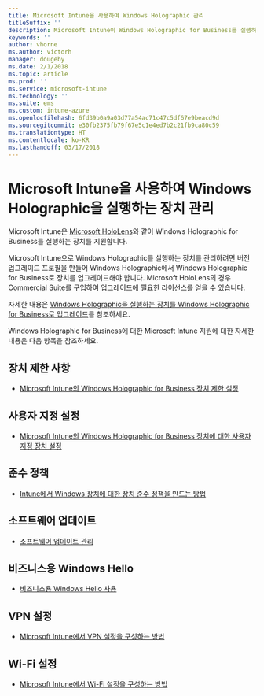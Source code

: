 ```yaml
---
title: Microsoft Intune을 사용하여 Windows Holographic 관리
titleSuffix: ''
description: Microsoft Intune이 Windows Holographic for Business를 실행하는 장치를 지원하는 방법을 알아봅니다.
keywords: ''
author: vhorne
ms.author: victorh
manager: dougeby
ms.date: 2/1/2018
ms.topic: article
ms.prod: ''
ms.service: microsoft-intune
ms.technology: ''
ms.suite: ems
ms.custom: intune-azure
ms.openlocfilehash: 6fd39b0a9a03d77a54ac71c47c5df67e9beacd9d
ms.sourcegitcommit: e30fb2375fb79f67e5c1e4ed7b2c21fb9ca80c59
ms.translationtype: HT
ms.contentlocale: ko-KR
ms.lasthandoff: 03/17/2018
---
```

# <a name="manage-devices-running-windows-holographic-with-microsoft-intune"></a>Microsoft Intune을 사용하여 Windows Holographic을 실행하는 장치 관리


Microsoft Intune은 [Microsoft HoloLens](https://docs.microsoft.com/en-us/hololens/)와 같이 Windows Holographic for Business를 실행하는 장치를 지원합니다.

Microsoft Intune으로 Windows Holographic를 실행하는 장치를 관리하려면 버전 업그레이드 프로필을 만들어 Windows Holographic에서 Windows Holographic for Business로 장치를 업그레이드해야 합니다. Microsoft HoloLens의 경우 Commercial Suite를 구입하여 업그레이드에 필요한 라이선스를 얻을 수 있습니다.

자세한 내용은 [Windows Holographic을 실행하는 장치를 Windows Holographic for Business로 업그레이드](holographic-upgrade.md)를 참조하세요.

Windows Holographic for Business에 대한 Microsoft Intune 지원에 대한 자세한 내용은 다음 항목을 참조하세요.

## <a name="device-restrictions"></a>장치 제한 사항
- [Microsoft Intune의 Windows Holographic for Business 장치 제한 설정](device-restrictions-windows-holographic.md)

## <a name="custom-settings"></a>사용자 지정 설정
- [Microsoft Intune의 Windows Holographic for Business 장치에 대한 사용자 지정 장치 설정](custom-settings-windows-holographic.md)

## <a name="compliance-policy"></a>준수 정책
- [Intune에서 Windows 장치에 대한 장치 준수 정책을 만드는 방법](compliance-policy-create-windows.md)

## <a name="software-updates"></a>소프트웨어 업데이트
- [소프트웨어 업데이트 관리](windows-update-for-business-configure.md)

## <a name="windows-hello-for-business"></a>비즈니스용 Windows Hello
- [비즈니스용 Windows Hello 사용](windows-hello.md)

## <a name="vpn-settings"></a>VPN 설정
- [Microsoft Intune에서 VPN 설정을 구성하는 방법](vpn-settings-configure.md)

## <a name="wi-fi-settings"></a>Wi-Fi 설정
- [Microsoft Intune에서 Wi-Fi 설정을 구성하는 방법](wi-fi-settings-configure.md) 
 


